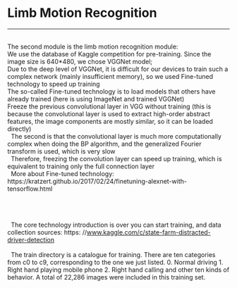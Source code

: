 # Limb Motion Recognition 
-----
<br>
The second module is the limb motion recognition module:<br>
We use the database of Kaggle competition for pre-training. Since the image size is 640*480, we chose VGGNet model;<br>
Due to the deep level of VGGNet, it is difficult for our devices to train such a complex network (mainly insufficient memory), so we used Fine-tuned technology to speed up training<br>
The so-called Fine-tuned technology is to load models that others have already trained (here is using ImageNet and trained VGGNet)<br>
Freeze the previous convolutional layer in VGG without training (this is because the convolutional layer is used to extract high-order abstract features, the image components are mostly similar, so it can be loaded directly)<br>
  The second is that the convolutional layer is much more computationally complex when doing the BP algorithm, and the generalized Fourier transform is used, which is very slow<br>
  Therefore, freezing the convolution layer can speed up training, which is equivalent to training only the full connection layer<br>
  More about Fine-tuned technology: https://kratzert.github.io/2017/02/24/finetuning-alexnet-with-tensorflow.html<br>
  <br>
  <br>
  <br>

  The core technology introduction is over you can start training, and data collection sources: https: //www.kaggle.com/c/state-farm-distracted-driver-detection <br> <br>
  The train directory is a catalogue for training. There are ten categories from c0 to c9, corresponding to the one we just listed. 0. Normal driving 1. Right hand playing mobile phone 2. Right hand calling and other ten kinds of behavior. A total of 22,286 images were included in this training set. <br> <br> <br> <br>
